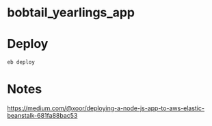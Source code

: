 # bobtail_yearlings_app

# Deploy

```
eb deploy
```

# Notes

https://medium.com/@xoor/deploying-a-node-js-app-to-aws-elastic-beanstalk-681fa88bac53